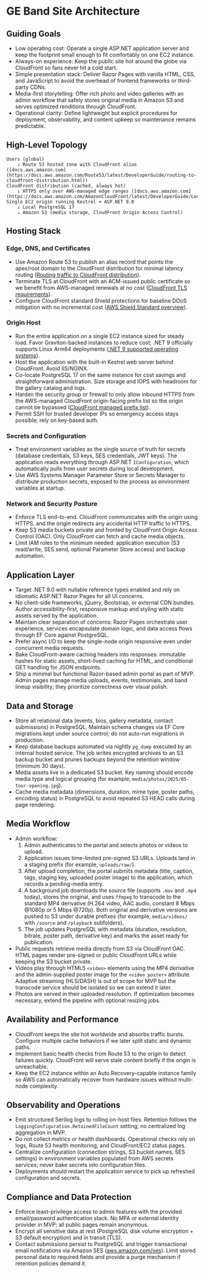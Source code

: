 # GE Band Site Architecture

## Guiding Goals
- Low operating cost: Operate a single ASP.NET application server and keep the footprint small enough to fit comfortably on one EC2 instance.
- Always-on experience: Keep the public site hot around the globe via CloudFront so fans never hit a cold start.
- Simple presentation stack: Deliver Razor Pages with vanilla HTML, CSS, and JavaScript to avoid the overhead of frontend frameworks or third-party CDNs.
- Media-first storytelling: Offer rich photo and video galleries with an admin workflow that safely stores original media in Amazon S3 and serves optimized renditions through CloudFront.
- Operational clarity: Define lightweight but explicit procedures for deployment, observability, and content upkeep so maintenance remains predictable.

## High-Level Topology
```
Users (global)
    ↓ Route 53 hosted zone with CloudFront alias ([docs.aws.amazon.com](https://docs.aws.amazon.com/Route53/latest/DeveloperGuide/routing-to-cloudfront-distribution.html))
CloudFront distribution (cached, always hot)
    ↓ HTTPS only over AWS-managed edge ranges ([docs.aws.amazon.com](https://docs.aws.amazon.com/AmazonCloudFront/latest/DeveloperGuide/LocationsOfEdgeServers.html))
Single EC2 origin running Kestrel + ASP.NET 9.0
    ↓ Local PostgreSQL 17
    ↘ Amazon S3 (media storage, CloudFront Origin Access Control)
```

## Hosting Stack
### Edge, DNS, and Certificates
- Use Amazon Route 53 to publish an alias record that points the apex/root domain to the CloudFront distribution for minimal latency routing ([Routing traffic to CloudFront distribution](https://docs.aws.amazon.com/Route53/latest/DeveloperGuide/routing-to-cloudfront-distribution.html)).
- Terminate TLS at CloudFront with an ACM-issued public certificate so we benefit from AWS-managed renewals at no cost ([CloudFront TLS requirements](https://docs.aws.amazon.com/AmazonCloudFront/latest/DeveloperGuide/cnames-and-https-requirements.html)).
- Configure CloudFront standard Shield protections for baseline DDoS mitigation with no incremental cost ([AWS Shield Standard overview](https://docs.aws.amazon.com/waf/latest/developerguide/ddos-standard-summary.html)).

### Origin Host
- Run the entire application on a single EC2 instance sized for steady load. Favor Graviton-backed instances to reduce cost; .NET 9 officially supports Linux Arm64 deployments ([.NET 9 supported operating systems](https://raw.githubusercontent.com/dotnet/core/main/release-notes/9.0/supported-os.md)).
- Host the application with the built-in Kestrel web server behind CloudFront. Avoid IIS/NGINX.
- Co-locate PostgreSQL 17 on the same instance for cost savings and straightforward administration. Size storage and IOPS with headroom for the gallery catalog and logs.
- Harden the security group or firewall to only allow inbound HTTPS from the AWS-managed CloudFront origin-facing prefix list so the origin cannot be bypassed ([CloudFront managed prefix list](https://aws.amazon.com/blogs/networking-and-content-delivery/limit-access-to-your-origins-using-the-aws-managed-prefix-list-for-amazon-cloudfront/)).
- Permit SSH for trusted developer IPs so emergency access stays possible; rely on key-based auth.

### Secrets and Configuration
- Treat environment variables as the single source of truth for secrets (database credentials, S3 keys, SES credentials, JWT keys). The application reads everything through ASP.NET `IConfiguration`, which automatically pulls from user secrets during local development.
- Use AWS Systems Manager Parameter Store or Secrets Manager to distribute production secrets, exposed to the process as environment variables at startup.

### Network and Security Posture
- Enforce TLS end-to-end. CloudFront communicates with the origin using HTTPS, and the origin redirects any accidental HTTP traffic to HTTPS.
- Keep S3 media buckets private and fronted by CloudFront Origin Access Control (OAC). Only CloudFront can fetch and cache media objects.
- Limit IAM roles to the minimum needed: application execution (S3 read/write, SES send, optional Parameter Store access) and backup automation.

## Application Layer
- Target .NET 9.0 with nullable reference types enabled and rely on idiomatic ASP.NET Razor Pages for all UI concerns.
- No client-side frameworks, jQuery, Bootstrap, or external CDN bundles. Author accessibility-first, responsive markup and styling with static assets served by the application.
- Maintain clear separation of concerns: Razor Pages orchestrate user experience, services encapsulate domain logic, and data access flows through EF Core against PostgreSQL.
- Prefer async I/O to keep the single-node origin responsive even under concurrent media requests.
- Bake CloudFront-aware caching headers into responses: immutable hashes for static assets, short-lived caching for HTML, and conditional GET handling for JSON endpoints.
- Ship a minimal but functional Razor-based admin portal as part of MVP. Admin pages manage media uploads, events, testimonials, and band lineup visibility; they prioritize correctness over visual polish.

## Data and Storage
- Store all relational data (events, bios, gallery metadata, contact submissions) in PostgreSQL. Maintain schema changes via EF Core migrations kept under source control; do not auto-run migrations in production.
- Keep database backups automated via nightly `pg_dump` executed by an internal hosted service. The job writes encrypted archives to an S3 backup bucket and prunes backups beyond the retention window (minimum 30 days).
- Media assets live in a dedicated S3 bucket. Key naming should encode media type and logical grouping (for example, `media/photos/2025/05-tour-opening.jpg`).
- Cache media metadata (dimensions, duration, mime type, poster paths, encoding status) in PostgreSQL to avoid repeated S3 HEAD calls during page rendering.

## Media Workflow
- Admin workflow:
  1. Admin authenticates to the portal and selects photos or videos to upload.
  2. Application issues time-limited pre-signed S3 URLs. Uploads land in a staging prefix (for example, `uploads/raw/`).
  3. After upload completion, the portal submits metadata (title, caption, tags, staging key, uploaded poster image) to the application, which records a pending-media entry.
  4. A background job downloads the source file (supports `.mov` and `.mp4` today), stores the original, and uses `ffmpeg` to transcode to the standard MP4 derivative (H.264 video, AAC audio, constant 8 Mbps @1080p or 5 Mbps @720p). Both original and derivative versions are pushed to S3 under durable prefixes (for example, `media/videos/` with `/source` and `/playback` subfolders).
  5. The job updates PostgreSQL with metadata (duration, resolution, bitrate, poster path, derivative key) and marks the asset ready for publication.
- Public requests retrieve media directly from S3 via CloudFront OAC. HTML pages render pre-signed or public CloudFront URLs while keeping the S3 bucket private.
- Videos play through HTML5 `<video>` elements using the MP4 derivative and the admin-supplied poster image for the `<video poster>` attribute. Adaptive streaming (HLS/DASH) is out of scope for MVP but the transcode service should be isolated so we can extend it later.
- Photos are served in their uploaded resolution. If optimization becomes necessary, extend the pipeline with optional resizing jobs.

## Availability and Performance
- CloudFront keeps the site hot worldwide and absorbs traffic bursts. Configure multiple cache behaviors if we later split static and dynamic paths.
- Implement basic health checks from Route 53 to the origin to detect failures quickly. CloudFront will serve stale content briefly if the origin is unreachable.
- Keep the EC2 instance within an Auto Recovery-capable instance family so AWS can automatically recover from hardware issues without multi-node complexity.

## Observability and Operations
- Emit structured Serilog logs to rolling on-host files. Retention follows the `LoggingConfiguration.RetainedFileCount` setting; no centralized log aggregation in MVP.
- Do not collect metrics or health dashboards. Operational checks rely on logs, Route 53 health monitoring, and CloudFront/EC2 status pages.
- Centralize configuration (connection strings, S3 bucket names, SES settings) in environment variables populated from AWS secrets services; never bake secrets into configuration files.
- Deployments should restart the application service to pick up refreshed configuration and secrets.

## Compliance and Data Protection
- Enforce least-privilege access to admin features with the provided email/password authentication stack. No MFA or external identity provider in MVP; all public pages remain anonymous.
- Encrypt all sensitive data at rest (PostgreSQL disk volume encryption + S3 default encryption) and in transit (TLS).
- Contact submissions persist to PostgreSQL and trigger transactional email notifications via Amazon SES ([aws.amazon.com/ses](https://aws.amazon.com/ses/)). Limit stored personal data to required fields and provide a purge mechanism if retention policies demand it.

